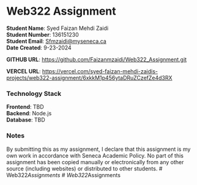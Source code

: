 # Web322 Assignment

**Student Name**: Syed Faizan Mehdi Zaidi  
**Student Number**: 136151230  
**Student Email**: Sfmzaidi@myseneca.ca  
**Date Created**: 9-23-2024 

**GITHUB URL**: https://github.com/Faizanmzaidi/Web322_Assignment.git
  
**VERCEL URL**: https://vercel.com/syed-faizan-mehdi-zaidis-projects/web322-assignment/6xkkM1p456ytaDRuZCzefZe4d3RX

### Technology Stack
**Frontend**: TBD  
**Backend**: Node.js  
**Database**: TBD  

### Notes
By submitting this as my assignment, I declare that this assignment is my own work in accordance with Seneca Academic Policy. No part of this assignment has been copied manually or electronically from any other source (including websites) or distributed to other students.
#   W e b 3 2 2 _ A s s i g n m e n t s 
 
 #   W e b 3 2 2 _ A s s i g n m e n t s 
 
 
